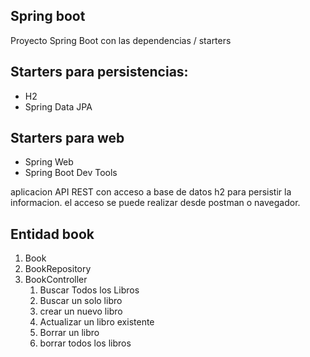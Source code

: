 ## Spring boot 
Proyecto Spring Boot con las dependencias / starters
## Starters para persistencias:
* H2
* Spring Data JPA
## Starters para web
* Spring Web
* Spring Boot Dev Tools

aplicacion API REST con acceso a base de datos h2 para persistir la informacion.
el acceso se puede realizar desde postman o navegador.

## Entidad book 

1. Book
2. BookRepository
3. BookController
   1. Buscar Todos los Libros
   2. Buscar un solo libro
   3. crear un nuevo libro
   4. Actualizar un libro existente
   5. Borrar un libro
   6. borrar todos los libros